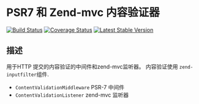 PSR7 和 Zend-mvc 内容验证器
===========================

[![Build Status](https://travis-ci.org/zfegg/content-validation.png)](https://travis-ci.org/zfegg/content-validation)
[![Coverage Status](https://coveralls.io/repos/github/zfegg/content-validation/badge.svg?branch=master)](https://coveralls.io/github/zfegg/content-validation?branch=master)
[![Latest Stable Version](https://poser.pugx.org/zfegg/content-validation/v/stable.png)](https://packagist.org/packages/zfegg/content-validation)

## 描述

用于HTTP 提交的内容验证的中间件和zend-mvc监听器。
内容验证使用 `zend-inputfilter`组件.

* `ContentValidationMiddleware` PSR-7 中间件
* `ContentValidationListener` zend-mvc 监听器


